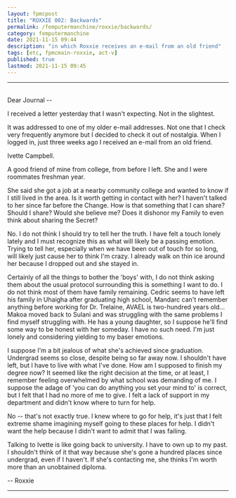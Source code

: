 ```yaml
---
layout: fpmcpost
title: "ROXXIE 002: Backwards"
permalink: /femputermanchine/roxxie/backwards/
category: femputermanchine
date: 2021-11-15 09:44
description: "in which Roxxie receives an e-mail from an old friend"
tags: [etc, fpmcmain-roxxie, act-v]
published: true
lastmod: 2021-11-15 09:45
---
```

[//]: # ( 11/15/21  -added)

*****

<br>Dear Journal --

I received a letter yesterday that I wasn't expecting. Not in the slightest. 

It was addressed to one of my older e-mail addresses. Not one that I check very frequently anymore but I decided to check it out of nostalgia. When I logged in, just three weeks ago I received an e-mail from an old friend. 

Ivette Campbell.

A good friend of mine from college, from before I left. She and I were roommates freshman year. 

She said she got a job at a nearby community college and wanted to know if I still lived in the area. Is it worth getting in contact with her? I haven't talked to her since far before the Change. How is that something that I can share? Should I share? Would she believe me? Does it dishonor my Family to even think about sharing the Secret?

No. I do not think I should try to tell her the truth. I have felt a touch lonely lately and I must recognize this as what will likely be a passing emotion. Trying to tell her, especially when we have been out of touch for so long, will likely just cause her to think I'm crazy. I already walk on thin ice around her because I dropped out and she stayed in. 

Certainly of all the things to bother the 'boys' with, I do not think asking them about the usual protocol surrounding this is something I want to do. I do not think most of them have family remaining. Cedric seems to have left his family in Uhaigha after graduating high school, Mandarc can't remember anything before working for Dr. Trelaine, AVAEL is two-hundred years old... Makoa moved back to Sulani and was struggling with the same problems I find myself struggling with. He has a young daughter, so I suppose he'll find some way to be honest with her someday. I have no such need. I'm just lonely and considering yielding to my baser emotions.

I suppose I'm a bit jealous of what she's achieved since graduation. Undergrad seems so close, despite being so far away now. I shouldn't have left, but I have to live with what I've done. How am I supposed to finish my degree now? It seemed like the right decision at the time, or at least, I remember feeling overwhelmed by what school was demanding of me. I suppose the adage of 'you can do anything you set your mind to' is correct, but I felt that I had no more of me to give. I felt a lack of support in my department and didn't know where to turn for help. 

No -- that's not exactly true. I knew where to go for help, it's just that I felt extreme shame imagining myself going to these places for help. I didn't want the help because I didn't want to admit that I was failing.

Talking to Ivette is like going back to university. I have to own up to my past. I shouldn't think of it that way because she's gone a hundred places since undergrad, even if I haven't. If she's contacting me, she thinks I'm worth more than an unobtained diploma. 

-- Roxxie

*****

